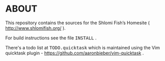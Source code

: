 # ABOUT

This repository contains the sources for the Shlomi Fish’s Homesite ( http://www.shlomifish.org/ ).

For build instructions see the file <tt>INSTALL</tt> .

There's a todo list at <tt>TODO.quicktask</tt> which is maintained using
the Vim quicktask plugin - https://github.com/aaronbieber/vim-quicktask .
